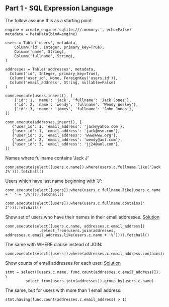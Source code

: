Part 1 - SQL Expression Language
--------------------------------
The follow assume this as a starting point:

    engine = create_engine('sqlite:///:memory:', echo=False)
    metadata = MetaData(bind=engine)

    users = Table('users', metadata,
        Column('id', Integer, primary_key=True),
        Column('name', String),
        Column('fullname', String),
    )

    addresses = Table('addresses', metadata,
      Column('id', Integer, primary_key=True),
      Column('user_id', None, ForeignKey('users.id')),
      Column('email_address', String, nullable=False)
    )

    conn.execute(users.insert(), [
        {'id': 1, 'name': 'jack', 'fullname': 'Jack Jones'},
        {'id': 2, 'name': 'wendy', 'fullname': 'Wendy Wesley'},
        {'id': 3, 'name': 'james', 'fullname': 'John Jones'},
    ])

    conn.execute(addresses.insert(), [
       {'user_id': 1, 'email_address': 'jack@yahoo.com'},
       {'user_id': 1, 'email_address': 'jack@msn.com'},
       {'user_id': 2, 'email_address': 'www@www.org'},
       {'user_id': 2, 'email_address': 'wendy@aol.com'},
       {'user_id': 3, 'email_address': 'jj24@aol.com'},
    ])

Names where fullname contains 'Jack J'

    conn.execute(select([users.c.name]).where(users.c.fullname.like('Jack J%'))).fetchall()

Users which have last name beginning with 'J':

    conn.execute(select([users]).where(users.c.fullname.like(users.c.name + ' ' + 'J%'))).fetchall()

    conn.execute(select([users]).where(users.c.fullname.contains(' J'))).fetchall()

Show set of users who have their names in their email addresses. [Solution](https://docs.sqlalchemy.org/en/latest/core/tutorial.html#using-joins)

    conn.execute(select([users.c.name, addresses.c.email_address])
                   .select_from(users.join(addresses, addresses.c.email_address.like(users.c.name + '%')))).fetchall()

The same with WHERE clause instead of JOIN:

    conn.execute(select([users]).where(addresses.c.email_address.contains(users.c.name)).distinct()).fetchall()

Show counts of email addresses for each user. [Solution](https://docs.sqlalchemy.org/en/latest/core/tutorial.html#ordering-grouping-limiting-offset-ing)

    stmt = select([users.c.name, func.count(addresses.c.email_address)]). \
             select_from(users.join(addresses)).group_by(users.c.name)

The same, but for users with more than 1 email address:

    stmt.having(func.count(addresses.c.email_address) > 1)
